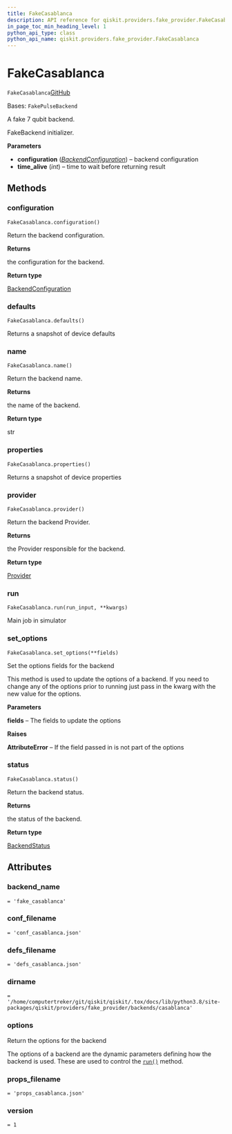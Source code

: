 ```yaml
---
title: FakeCasablanca
description: API reference for qiskit.providers.fake_provider.FakeCasablanca
in_page_toc_min_heading_level: 1
python_api_type: class
python_api_name: qiskit.providers.fake_provider.FakeCasablanca
---
```


# FakeCasablanca

<span id="qiskit.providers.fake_provider.FakeCasablanca" />

`FakeCasablanca`[GitHub](https://github.com/qiskit/qiskit/tree/stable/0.43/qiskit/providers/fake_provider/backends/casablanca/fake_casablanca.py "view source code")

Bases: `FakePulseBackend`

A fake 7 qubit backend.

FakeBackend initializer.

**Parameters**

*   **configuration** ([*BackendConfiguration*](qiskit.providers.models.BackendConfiguration "qiskit.providers.models.BackendConfiguration")) – backend configuration
*   **time\_alive** (*int*) – time to wait before returning result

## Methods

<span id="qiskit-providers-fake-provider-fakecasablanca-configuration" />

### configuration

<span id="qiskit.providers.fake_provider.FakeCasablanca.configuration" />

`FakeCasablanca.configuration()`

Return the backend configuration.

**Returns**

the configuration for the backend.

**Return type**

[BackendConfiguration](qiskit.providers.models.BackendConfiguration "qiskit.providers.models.BackendConfiguration")

<span id="qiskit-providers-fake-provider-fakecasablanca-defaults" />

### defaults

<span id="qiskit.providers.fake_provider.FakeCasablanca.defaults" />

`FakeCasablanca.defaults()`

Returns a snapshot of device defaults

<span id="qiskit-providers-fake-provider-fakecasablanca-name" />

### name

<span id="qiskit.providers.fake_provider.FakeCasablanca.name" />

`FakeCasablanca.name()`

Return the backend name.

**Returns**

the name of the backend.

**Return type**

str

<span id="qiskit-providers-fake-provider-fakecasablanca-properties" />

### properties

<span id="qiskit.providers.fake_provider.FakeCasablanca.properties" />

`FakeCasablanca.properties()`

Returns a snapshot of device properties

<span id="qiskit-providers-fake-provider-fakecasablanca-provider" />

### provider

<span id="qiskit.providers.fake_provider.FakeCasablanca.provider" />

`FakeCasablanca.provider()`

Return the backend Provider.

**Returns**

the Provider responsible for the backend.

**Return type**

[Provider](qiskit.providers.Provider "qiskit.providers.Provider")

<span id="qiskit-providers-fake-provider-fakecasablanca-run" />

### run

<span id="qiskit.providers.fake_provider.FakeCasablanca.run" />

`FakeCasablanca.run(run_input, **kwargs)`

Main job in simulator

<span id="qiskit-providers-fake-provider-fakecasablanca-set-options" />

### set\_options

<span id="qiskit.providers.fake_provider.FakeCasablanca.set_options" />

`FakeCasablanca.set_options(**fields)`

Set the options fields for the backend

This method is used to update the options of a backend. If you need to change any of the options prior to running just pass in the kwarg with the new value for the options.

**Parameters**

**fields** – The fields to update the options

**Raises**

**AttributeError** – If the field passed in is not part of the options

<span id="qiskit-providers-fake-provider-fakecasablanca-status" />

### status

<span id="qiskit.providers.fake_provider.FakeCasablanca.status" />

`FakeCasablanca.status()`

Return the backend status.

**Returns**

the status of the backend.

**Return type**

[BackendStatus](qiskit.providers.models.BackendStatus "qiskit.providers.models.BackendStatus")

## Attributes

<span id="qiskit.providers.fake_provider.FakeCasablanca.backend_name" />

### backend\_name

`= 'fake_casablanca'`

<span id="qiskit.providers.fake_provider.FakeCasablanca.conf_filename" />

### conf\_filename

`= 'conf_casablanca.json'`

<span id="qiskit.providers.fake_provider.FakeCasablanca.defs_filename" />

### defs\_filename

`= 'defs_casablanca.json'`

<span id="qiskit.providers.fake_provider.FakeCasablanca.dirname" />

### dirname

`= '/home/computertreker/git/qiskit/qiskit/.tox/docs/lib/python3.8/site-packages/qiskit/providers/fake_provider/backends/casablanca'`

<span id="qiskit.providers.fake_provider.FakeCasablanca.options" />

### options

Return the options for the backend

The options of a backend are the dynamic parameters defining how the backend is used. These are used to control the [`run()`](qiskit.providers.fake_provider.FakeCasablanca#run "qiskit.providers.fake_provider.FakeCasablanca.run") method.

<span id="qiskit.providers.fake_provider.FakeCasablanca.props_filename" />

### props\_filename

`= 'props_casablanca.json'`

<span id="qiskit.providers.fake_provider.FakeCasablanca.version" />

### version

`= 1`


